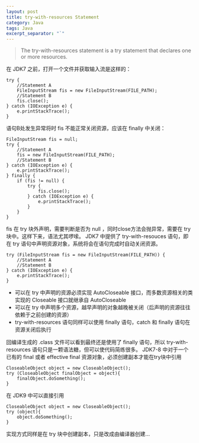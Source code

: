 ```yaml
---
layout: post
title: try-with-resources Statement
category: Java
tags: Java
excerpt_separator: "`"
---
```

> The try-with-resources statement is a try statement that declares one or more resources.

在 JDK7 之前，打开一个文件并获取输入流是这样的：
````
try {
    //Statement A
    FileInputStream fis = new FileInputStream(FILE_PATH);
    //Statement B
    fis.close();
} catch (IOException e) {
    e.printStackTrace();
}
````
语句B处发生异常将时 fis 不能正常关闭资源，应该在 finally 中关闭：
````
FileInputStream fis = null;
try {
    //Statement A
    fis = new FileInputStream(FILE_PATH);
    //Statement B
} catch (IOException e) {
    e.printStackTrace();
} finally {
    if (fis != null) {
        try {
            fis.close();
        } catch (IOException e) {
            e.printStackTrace();
        }
    }
}
````  
fis 在 try 块外声明，需要判断是否为 null ，同时close方法会抛异常，需要在 try 块中。这样下来，语法尤其啰嗦。 JDK7 中提供了 try-with-resouces 语句，即在 try 语句中声明资源对象，系统将会在语句完成时自动关闭资源。
````
try (FileInputStream fis = new FileInputStream(FILE_PATH)) {
    //Statement A
    //Statement B
} catch (IOException e) {
    e.printStackTrace();
}
````
- 可以在 try 中声明的资源必须实现 AutoCloseable 接口，而多数资源相关的类实现的 Closeable 接口就继承自 AutoCloseable
- 可以在 try 中声明多个资源，越早声明的对象越晚被关闭（后声明的资源往往依赖于之前创建的资源）
- try-with-resources 语句同样可以使用 finally 语句，catch 和 finally 语句在资源关闭后执行

回编译生成的 .class 文件可以看到最终还是使用了 finally 语句，所以 try-with-resources 语句只是一颗语法糖，但可以使代码简练很多。 JDK7-8 中对于一个已有的 final 或者 effective final 资源对象，必须创建副本才能在try块中引用
````
CloseableObject object = new CloseableObject();
try (CloseableObject finalObject = object){
    finalObject.doSomething();
}
````

在 JDK9 中可以直接引用
````
CloseableObject object = new CloseableObject();
try (object){
    object.doSomething();
}
````
实现方式同样是在 try 块中创建副本，只是改成由编译器创建...